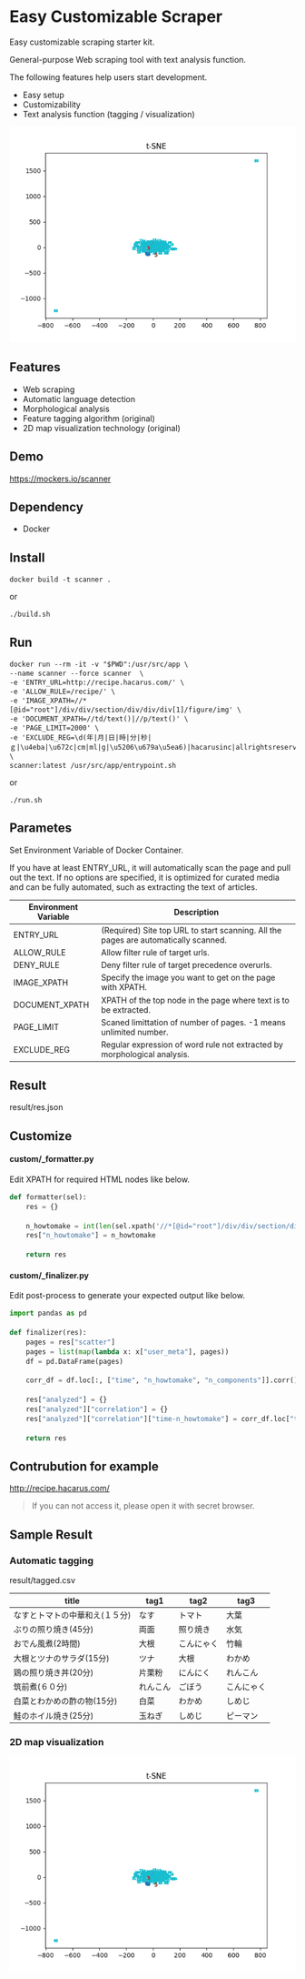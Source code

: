 # Easy Customizable Scraper

Easy customizable scraping starter kit.

General-purpose Web scraping tool with text analysis function.

The following features help users start development.

- Easy setup
- Customizability
- Text analysis function (tagging / visualization)

![Visualization](https://github.com/makotunes/easy-customizable-scraper/blob/ee040d871fec83afe7b7f25747ce61c1066c16c7/workspace/figure.png)

## Features

- Web scraping
- Automatic language detection
- Morphological analysis
- Feature tagging algorithm (original)
- 2D map visualization technology (original)

## Demo

https://mockers.io/scanner

## Dependency

- Docker

## Install

```Shell
docker build -t scanner .
```

or

```Shell
./build.sh
```

## Run

```Shell
docker run --rm -it -v "$PWD":/usr/src/app \
--name scanner --force scanner  \
-e 'ENTRY_URL=http://recipe.hacarus.com/' \
-e 'ALLOW_RULE=/recipe/' \
-e 'IMAGE_XPATH=//*[@id="root"]/div/div/section/div/div/div[1]/figure/img' \
-e 'DOCUMENT_XPATH=//td/text()|//p/text()' \
-e 'PAGE_LIMIT=2000' \
-e 'EXCLUDE_REG=\d(年|月|日|時|分|秒|ｇ|\u4eba|\u672c|cm|ml|g|\u5206\u679a\u5ea6)|hacarusinc|allrightsreserved' \
scanner:latest /usr/src/app/entrypoint.sh
```

or 

```Shell
./run.sh
```

## Parametes

Set Environment Variable of Docker Container.

If you have at least ENTRY_URL, it will automatically scan the page and pull out the text.
If no options are specified, it is optimized for curated media and can be fully automated, such as extracting the text of articles.

| Environment Variable | Description                                                                                  |
|----------------------|----------------------------------------------------------------------------------------------|
| ENTRY_URL            | (Required) Site top URL to start scanning. All the pages are automatically scanned.          |
| ALLOW_RULE           | Allow filter rule of target urls.                                                            |
| DENY_RULE            | Deny filter rule of target precedence overurls.                                              |
| IMAGE_XPATH          | Specify the image you want to get on the page with XPATH.                                    |
| DOCUMENT_XPATH       | XPATH of the top node in the page where text is to be extracted.                             |
| PAGE_LIMIT           | Scaned limittation of number of pages. -1 means unlimited number.                            |
| EXCLUDE_REG          | Regular expression of word rule not extracted by morphological analysis.                     |


## Result

result/res.json

## Customize

#### custom/_formatter.py

Edit XPATH for required HTML nodes like below.

```Python
def formatter(sel):
    res = {}

    n_howtomake = int(len(sel.xpath('//*[@id="root"]/div/div/section/div/div/div[2]/div[1]/table[2]/tbody/tr/td/text()').extract()) / 2)
    res["n_howtomake"] = n_howtomake

    return res
```


#### custom/_finalizer.py

Edit post-process to generate your expected output like below.


```Python
import pandas as pd

def finalizer(res):
    pages = res["scatter"]
    pages = list(map(lambda x: x["user_meta"], pages))
    df = pd.DataFrame(pages)

    corr_df = df.loc[:, ["time", "n_howtomake", "n_components"]].corr()

    res["analyzed"] = {}
    res["analyzed"]["correlation"] = {}
    res["analyzed"]["correlation"]["time-n_howtomake"] = corr_df.loc["time", "n_howtomake"]

    return res
```

## Contrubution for example

http://recipe.hacarus.com/

> If you can not access it, please open it with secret browser.

## Sample Result

### Automatic tagging

result/tagged.csv

|title                           |tag1  |tag2     |tag3    |
|--------------------------------|------|---------|--------|
|なすとトマトの中華和え(１５分)                |なす    |トマト      |大葉      |
|ぶりの照り焼き(45分)                    |両面    |照り焼き     |水気      |
|おでん風煮(2時間)                      |大根    |こんにゃく    |竹輪      |
|大根とツナのサラダ(15分)                  |ツナ    |大根       |わかめ     |
|鶏の照り焼き丼(20分)                    |片栗粉   |にんにく     |れんこん    |
|筑前煮(６０分)                        |れんこん  |ごぼう      |こんにゃく   |
|白菜とわかめの酢の物(15分)                 |白菜    |わかめ      |しめじ     |
|鮭のホイル焼き(25分)                    |玉ねぎ   |しめじ      |ピーマン    |


### 2D map visualization

![Visualization](https://github.com/makotunes/easy-customizable-scraper/blob/ee040d871fec83afe7b7f25747ce61c1066c16c7/workspace/figure.png)
